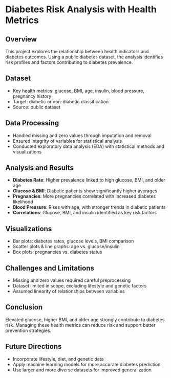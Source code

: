 # Diabetes Risk Analysis with Health Metrics

## Overview
This project explores the relationship between health indicators and diabetes outcomes. Using a public diabetes dataset, the analysis identifies risk profiles and factors contributing to diabetes prevalence.  

## Dataset
- Key health metrics: glucose, BMI, age, insulin, blood pressure, pregnancy history  
- Target: diabetic or non-diabetic classification  
- Source: public dataset  

## Data Processing
- Handled missing and zero values through imputation and removal  
- Ensured integrity of variables for statistical analysis  
- Conducted exploratory data analysis (EDA) with statistical methods and visualizations  

## Analysis and Results
- **Diabetes Rate**: Higher prevalence linked to high glucose, BMI, and older age  
- **Glucose & BMI**: Diabetic patients show significantly higher averages  
- **Pregnancies**: More pregnancies correlated with increased diabetes likelihood  
- **Blood Pressure**: Rises with age, with stronger trends in diabetic patients  
- **Correlations**: Glucose, BMI, and insulin identified as key risk factors  

## Visualizations
- Bar plots: diabetes rates, glucose levels, BMI comparison  
- Scatter plots & line graphs: age vs. glucose/insulin  
- Box plots: pregnancies vs. diabetes status  

## Challenges and Limitations
- Missing and zero values required careful preprocessing  
- Dataset limited in scope, excluding lifestyle and genetic factors  
- Assumed linearity of relationships between variables  

## Conclusion
Elevated glucose, higher BMI, and older age strongly contribute to diabetes risk. Managing these health metrics can reduce risk and support better prevention strategies.  

## Future Directions
- Incorporate lifestyle, diet, and genetic data  
- Apply machine learning models for more accurate diabetes prediction  
- Use larger and more diverse datasets for improved generalization  

